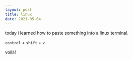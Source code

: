 ```yaml
---
layout: post
title: linux
date: 2021-05-04
---
```


today i learned how to paste something into a linux terminal.

`control` + `shift` + `v`

voilà!